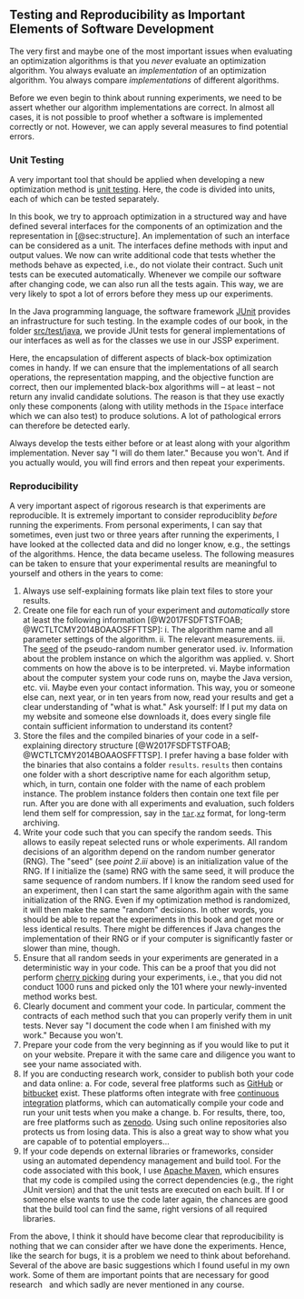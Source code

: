 ## Testing and Reproducibility as Important Elements of Software Development

The very first and maybe one of the most important issues when evaluating an optimization algorithms is that you *never* evaluate an optimization algorithm.
You always evaluate an *implementation* of an optimization algorithm.
You always compare *implementations* of different algorithms.

Before we even begin to think about running experiments, we need to be assert whether our algorithm implementations are correct.
In almost all cases, it is not possible to proof whether a software is implemented correctly or not.
However, we can apply several measures to find potential errors.

### Unit Testing

A very important tool that should be applied when developing a new optimization method is [unit testing](http://en.wikipedia.org/wiki/Unit_testing).
Here, the code is divided into units, each of which can be tested separately.

In this book, we try to approach optimization in a structured way and have defined several interfaces for the components of an optimization and the representation in [@sec:structure].
An implementation of such an interface can be considered as a unit.
The interfaces define methods with input and output values.
We now can write additional code that tests whether the methods behave as expected, i.e., do not violate their contract.
Such unit tests can be executed automatically.
Whenever we compile our software after changing code, we can also run all the tests again.
This way, we are very likely to spot a lot of errors before they mess up our experiments.

In the Java programming language, the software framework [JUnit](http://en.wikipedia.org/wiki/JUnit) provides an infrastructure for such testing.
In the example codes of our book, in the folder [src/test/java](\repo.name/tree/master/src/test/java/aitoa), we provide JUnit tests for general implementations of our interfaces as well as for the classes we use in our JSSP experiment.

Here, the encapsulation of different aspects of black-box optimization comes in handy.
If we can ensure that the implementations of all search operations, the representation mapping, and the objective function are correct, then our implemented black-box algorithms will &ndash; at least &ndash; not return any invalid candidate solutions.
The reason is that they use exactly only these components (along with utility methods in the `ISpace` interface which we can also test) to produce solutions.
A lot of pathological errors can therefore be detected early.

Always develop the tests either before or at least along with your algorithm implementation.
Never say "I will do them later."
Because you won't.
And if you actually would, you will find errors and then repeat your experiments.

### Reproducibility

A very important aspect of rigorous research is that experiments are reproducible.
It is extremely important to consider reproduciblity *before* running the experiments.
From personal experiments, I can say that sometimes, even just two or three years after running the experiments, I have looked at the collected data and did no longer know, e.g., the settings of the algorithms.
Hence, the data became useless.
The following measures can be taken to ensure that your experimental results are meaningful to yourself and others in the years to come:

1. Always use self-explaining formats like plain text files to store your results.
2. Create one file for each run of your experiment and *automatically* store at least the following information&nbsp;[@W2017FSDFTSTFOAB; @WCTLTCMY2014BOAAOSFFTTSP]:
	 i. The algorithm name and all parameter settings of the algorithm.
	 ii. The relevant measurements.
	 iii. The [seed](http://en.wikipedia.org/wiki/Random_seed) of the pseudo-random number generator used.
	 iv. Information about the problem instance on which the algorithm was applied.
	 v. Short comments on how the above is to be interpreted.
	 vi. Maybe information about the computer system your code runs on, maybe the Java version, etc.
	 vii. Maybe even your contact information.
This way, you or someone else can, next year, or in ten years from now, read your results and get a clear understanding of "what is what."
Ask yourself: If I put my data on my website and someone else downloads it, does every single file contain sufficient information to understand its content?
3. Store the files and the compiled binaries of your code in a self-explaining directory structure&nbsp;[@W2017FSDFTSTFOAB; @WCTLTCMY2014BOAAOSFFTTSP].
I prefer having a base folder with the binaries that also contains a folder `results`.
`results` then contains one folder with a short descriptive name for each algorithm setup, which, in turn, contain one folder with the name of each problem instance.
The problem instance folders then contain one text file per run.
After you are done with all experiments and evaluation, such folders lend them self for compression, say in the [`tar`](http://en.wikipedia.org/wiki/Tar_(computing)).[`xz`](http://en.wikipedia.org/wiki/Xz) format, for long-term archiving.
4. Write your code such that you can specify the random seeds.
This  allows to easily repeat selected runs or whole experiments.
All random decisions of an algorithm depend on the random number generator (RNG).
The "seed" (see *point&nbsp;2.iii* above) is an initialization value of the RNG.
If I initialize the (same) RNG with the same seed, it will produce the same sequence of random numbers.
If I know the random seed used for an experiment, then I can start the same algorithm again with the same initialization of the RNG.
Even if my optimization method is randomized, it will then make the same "random" decisions.
In other words, you should be able to repeat the experiments in this book and get more or less identical results.
There might be differences if Java changes the implementation of their RNG or if your computer is significantly faster or slower than mine, though.
5. Ensure that all random seeds in your experiments are generated in a deterministic way in your code.
This can be a proof that you did not perform [cherry picking](http://en.wikipedia.org/wiki/Cherry_picking) during your experiments, i.e., that you did not conduct 1000 runs and picked only the 101 where your newly-invented method works best.
6. Clearly document and comment your code.
In particular, comment the contracts of each method such that you can properly verify them in unit tests.
Never say "I document the code when I am finished with my work."
Because you won't.
7. Prepare your code from the very beginning as if you would like to put it on your website.
Prepare it with the same care and diligence you want to see your name associated with.
8. If you are conducting research work, consider to publish both your code and data online:
	 a. For code, several free platforms such as [GitHub](http://www.github.com) or [bitbucket](http://bitbucket.org/) exist.
These platforms often integrate with free [continuous integration](http://en.wikipedia.org/wiki/Continuous_integration) platforms, which can automatically compile your code and run your unit tests when you make a change.
	 b. For results, there, too, are free platforms such as [zenodo](http://zenodo.org/).
Using such online repositories also protects us from losing data.
This is also a great way to show what you are capable of to potential employers&hellip;
9. If your code depends on external libraries or frameworks, consider using an automated dependency management and build tool.
For the code associated with this book, I use [Apache Maven](http://en.wikipedia.org/wiki/Apache_Maven), which ensures that my code is compiled using the correct dependencies (e.g., the right JUnit version) and that the unit tests are executed on each built.
If I or someone else wants to use the code later again, the chances are good that the build tool can find the same, right versions of all required libraries.  

From the above, I think it should have become clear that reproducibility is nothing that we can consider after we have done the experiments.
Hence, like the search for bugs, it is a problem we need to think about beforehand.
Several of the above are basic suggestions which I found useful in my own work.
Some of them are important points that are necessary for good research &nbsp; and which sadly are never mentioned in any course.
